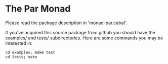 
The Par Monad
=============

Please read the package description in 'monad-par.cabal'.

If you've acquired this source package from github you should have the
examples/ and tests/ subdirectories.  Here are some commands you may
be interested in:

    cd examples; make test
    cd tests; make

